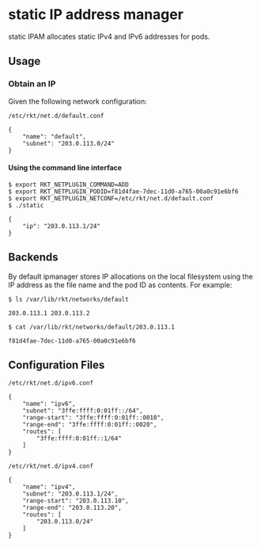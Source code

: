 # static IP address manager

static IPAM allocates static IPv4 and IPv6 addresses for pods.

## Usage

### Obtain an IP

Given the following network configuration:

`/etc/rkt/net.d/default.conf`

```
{
    "name": "default",
    "subnet": "203.0.113.0/24"
}
```

#### Using the command line interface

```
$ export RKT_NETPLUGIN_COMMAND=ADD
$ export RKT_NETPLUGIN_PODID=f81d4fae-7dec-11d0-a765-00a0c91e6bf6
$ export RKT_NETPLUGIN_NETCONF=/etc/rkt/net.d/default.conf
$ ./static
```

```
{
    "ip": "203.0.113.1/24"
}
```

## Backends

By default ipmanager stores IP allocations on the local filesystem using the IP address as the file name and the pod ID as contents. For example:

```
$ ls /var/lib/rkt/networks/default
```
```
203.0.113.1	203.0.113.2
```

```
$ cat /var/lib/rkt/networks/default/203.0.113.1
```
```
f81d4fae-7dec-11d0-a765-00a0c91e6bf6
```

## Configuration Files


`/etc/rkt/net.d/ipv6.conf`

```
{
	"name": "ipv6",
	"subnet": "3ffe:ffff:0:01ff::/64",
	"range-start": "3ffe:ffff:0:01ff::0010",
	"range-end": "3ffe:ffff:0:01ff::0020",
	"routes": [
		"3ffe:ffff:0:01ff::1/64"
	]
}
```

`/etc/rkt/net.d/ipv4.conf`

```
{
    "name": "ipv4",
    "subnet": "203.0.113.1/24",
    "range-start": "203.0.113.10",
    "range-end": "203.0.113.20",
    "routes": [
        "203.0.113.0/24"
    ]
}
```
